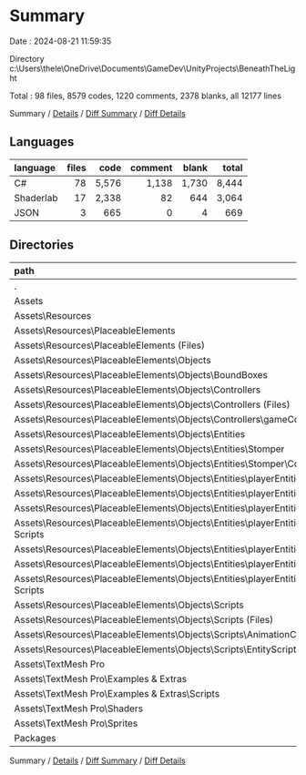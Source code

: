 # Summary

Date : 2024-08-21 11:59:35

Directory c:\\Users\\thele\\OneDrive\\Documents\\GameDev\\UnityProjects\\BeneathTheLight

Total : 98 files,  8579 codes, 1220 comments, 2378 blanks, all 12177 lines

Summary / [Details](details.md) / [Diff Summary](diff.md) / [Diff Details](diff-details.md)

## Languages
| language | files | code | comment | blank | total |
| :--- | ---: | ---: | ---: | ---: | ---: |
| C# | 78 | 5,576 | 1,138 | 1,730 | 8,444 |
| Shaderlab | 17 | 2,338 | 82 | 644 | 3,064 |
| JSON | 3 | 665 | 0 | 4 | 669 |

## Directories
| path | files | code | comment | blank | total |
| :--- | ---: | ---: | ---: | ---: | ---: |
| . | 98 | 8,579 | 1,220 | 2,378 | 12,177 |
| Assets | 96 | 8,069 | 1,220 | 2,376 | 11,665 |
| Assets\\Resources | 44 | 2,567 | 376 | 537 | 3,480 |
| Assets\\Resources\\PlaceableElements | 44 | 2,567 | 376 | 537 | 3,480 |
| Assets\\Resources\\PlaceableElements (Files) | 2 | 128 | 3 | 27 | 158 |
| Assets\\Resources\\PlaceableElements\\Objects | 42 | 2,439 | 373 | 510 | 3,322 |
| Assets\\Resources\\PlaceableElements\\Objects\\BoundBoxes | 2 | 51 | 0 | 6 | 57 |
| Assets\\Resources\\PlaceableElements\\Objects\\Controllers | 9 | 571 | 79 | 116 | 766 |
| Assets\\Resources\\PlaceableElements\\Objects\\Controllers (Files) | 2 | 60 | 8 | 11 | 79 |
| Assets\\Resources\\PlaceableElements\\Objects\\Controllers\\gameControllers | 7 | 511 | 71 | 105 | 687 |
| Assets\\Resources\\PlaceableElements\\Objects\\Entities | 22 | 1,239 | 139 | 261 | 1,639 |
| Assets\\Resources\\PlaceableElements\\Objects\\Entities\\Stomper | 2 | 44 | 2 | 9 | 55 |
| Assets\\Resources\\PlaceableElements\\Objects\\Entities\\Stomper\\Control Scripts | 2 | 44 | 2 | 9 | 55 |
| Assets\\Resources\\PlaceableElements\\Objects\\Entities\\playerEntities | 20 | 1,195 | 137 | 252 | 1,584 |
| Assets\\Resources\\PlaceableElements\\Objects\\Entities\\playerEntities\\mainBody | 16 | 860 | 115 | 206 | 1,181 |
| Assets\\Resources\\PlaceableElements\\Objects\\Entities\\playerEntities\\mainBody\\Animations | 13 | 326 | 23 | 96 | 445 |
| Assets\\Resources\\PlaceableElements\\Objects\\Entities\\playerEntities\\mainBody\\Control Scripts | 3 | 534 | 92 | 110 | 736 |
| Assets\\Resources\\PlaceableElements\\Objects\\Entities\\playerEntities\\mainHat | 4 | 335 | 22 | 46 | 403 |
| Assets\\Resources\\PlaceableElements\\Objects\\Entities\\playerEntities\\mainHat\\Animations | 1 | 22 | 1 | 5 | 28 |
| Assets\\Resources\\PlaceableElements\\Objects\\Entities\\playerEntities\\mainHat\\Control Scripts | 3 | 313 | 21 | 41 | 375 |
| Assets\\Resources\\PlaceableElements\\Objects\\Scripts | 9 | 578 | 155 | 127 | 860 |
| Assets\\Resources\\PlaceableElements\\Objects\\Scripts (Files) | 1 | 5 | 0 | 1 | 6 |
| Assets\\Resources\\PlaceableElements\\Objects\\Scripts\\AnimationController | 2 | 113 | 36 | 25 | 174 |
| Assets\\Resources\\PlaceableElements\\Objects\\Scripts\\EntityScripts | 6 | 460 | 119 | 101 | 680 |
| Assets\\TextMesh Pro | 52 | 5,502 | 844 | 1,839 | 8,185 |
| Assets\\TextMesh Pro\\Examples & Extras | 34 | 3,009 | 762 | 1,193 | 4,964 |
| Assets\\TextMesh Pro\\Examples & Extras\\Scripts | 34 | 3,009 | 762 | 1,193 | 4,964 |
| Assets\\TextMesh Pro\\Shaders | 17 | 2,338 | 82 | 644 | 3,064 |
| Assets\\TextMesh Pro\\Sprites | 1 | 155 | 0 | 2 | 157 |
| Packages | 2 | 510 | 0 | 2 | 512 |

Summary / [Details](details.md) / [Diff Summary](diff.md) / [Diff Details](diff-details.md)